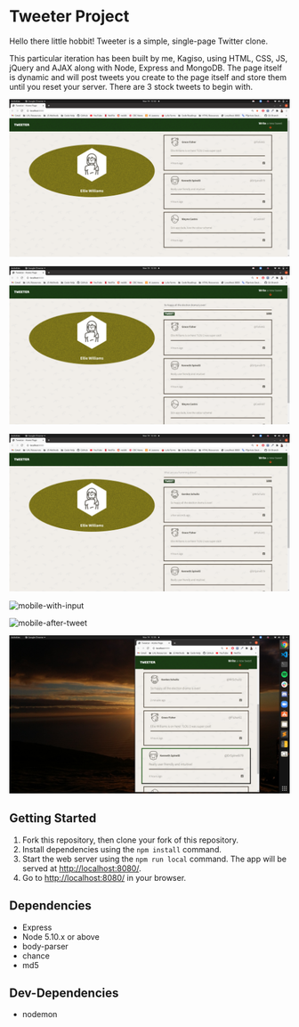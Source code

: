 # Tweeter Project

Hello there little hobbit! Tweeter is a simple, single-page Twitter clone.

This particular iteration has been built by me, Kagiso, using HTML, CSS, JS, jQuery and AJAX along with Node, Express and MongoDB. The page itself is dynamic and will post tweets you create to the page itself and store them until you reset your server. There are 3 stock tweets to begin with.

![desktop-form-toggle-up](https://github.com/KagisoMashigo/tweeter/blob/master/public/images/screenshots/desktop-form-toggle-up.png?raw=true)

![desktop-form-toggle-down](https://github.com/KagisoMashigo/tweeter/blob/master/public/images/screenshots/desktop-form-toggle-down.png?raw=true)

![desktop-tweet-posted](https://github.com/KagisoMashigo/tweeter/blob/master/public/images/screenshots/desktop-tweet-posted.png?raw=true)

![mobile-with-input](https://github.com/KagisoMashigo/tweeter/blob/master/public/images/screenshots/mobile-with-input.png?raw=true)

![mobile-after-tweet](https://github.com/KagisoMashigo/tweeter/blob/master/public/images/screenshots/mobile-after-tweet.png?raw=true)

![mobile-tweet-collection](https://github.com/KagisoMashigo/tweeter/blob/master/public/images/screenshots/mobile-tweet-collection.png?raw=true)

## Getting Started

1. Fork this repository, then clone your fork of this repository.
2. Install dependencies using the `npm install` command.
3. Start the web server using the `npm run local` command. The app will be served at <http://localhost:8080/>.
4. Go to <http://localhost:8080/> in your browser.

## Dependencies

- Express
- Node 5.10.x or above
- body-parser
- chance
- md5

## Dev-Dependencies

- nodemon
